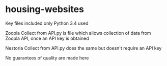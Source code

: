 # housing-websites

Key files included only
Python 3.4 used

Zoopla Collect from API.py is file which allows collection of data from Zoopla API, once an API key is obtained

Nestoria Collect from API.py does the same but doesn't require an API key

No guarantees of quality are made here
